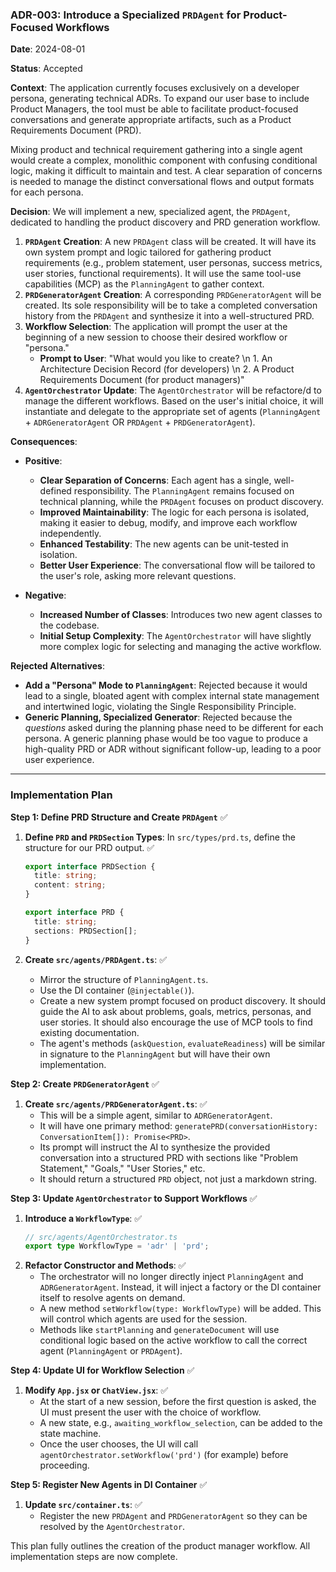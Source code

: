 ### **ADR-003: Introduce a Specialized `PRDAgent` for Product-Focused Workflows**

**Date**: 2024-08-01

**Status**: Accepted

**Context**:
The application currently focuses exclusively on a developer persona, generating technical ADRs. To expand our user base to include Product Managers, the tool must be able to facilitate product-focused conversations and generate appropriate artifacts, such as a Product Requirements Document (PRD).

Mixing product and technical requirement gathering into a single agent would create a complex, monolithic component with confusing conditional logic, making it difficult to maintain and test. A clear separation of concerns is needed to manage the distinct conversational flows and output formats for each persona.

**Decision**:
We will implement a new, specialized agent, the `PRDAgent`, dedicated to handling the product discovery and PRD generation workflow.

1.  **`PRDAgent` Creation**: A new `PRDAgent` class will be created. It will have its own system prompt and logic tailored for gathering product requirements (e.g., problem statement, user personas, success metrics, user stories, functional requirements). It will use the same tool-use capabilities (MCP) as the `PlanningAgent` to gather context.
2.  **`PRDGeneratorAgent` Creation**: A corresponding `PRDGeneratorAgent` will be created. Its sole responsibility will be to take a completed conversation history from the `PRDAgent` and synthesize it into a well-structured PRD.
3.  **Workflow Selection**: The application will prompt the user at the beginning of a new session to choose their desired workflow or "persona."
    - **Prompt to User**: "What would you like to create? \n 1. An Architecture Decision Record (for developers) \n 2. A Product Requirements Document (for product managers)"
4.  **`AgentOrchestrator` Update**: The `AgentOrchestrator` will be refactore/d to manage the different workflows. Based on the user's initial choice, it will instantiate and delegate to the appropriate set of agents (`PlanningAgent` + `ADRGeneratorAgent` OR `PRDAgent` + `PRDGeneratorAgent`).

**Consequences**:

- **Positive**:
  - **Clear Separation of Concerns**: Each agent has a single, well-defined responsibility. The `PlanningAgent` remains focused on technical planning, while the `PRDAgent` focuses on product discovery.
  - **Improved Maintainability**: The logic for each persona is isolated, making it easier to debug, modify, and improve each workflow independently.
  - **Enhanced Testability**: The new agents can be unit-tested in isolation.
  - **Better User Experience**: The conversational flow will be tailored to the user's role, asking more relevant questions.

- **Negative**:
  - **Increased Number of Classes**: Introduces two new agent classes to the codebase.
  - **Initial Setup Complexity**: The `AgentOrchestrator` will have slightly more complex logic for selecting and managing the active workflow.

**Rejected Alternatives**:

- **Add a "Persona" Mode to `PlanningAgent`**: Rejected because it would lead to a single, bloated agent with complex internal state management and intertwined logic, violating the Single Responsibility Principle.
- **Generic Planning, Specialized Generator**: Rejected because the _questions_ asked during the planning phase need to be different for each persona. A generic planning phase would be too vague to produce a high-quality PRD or ADR without significant follow-up, leading to a poor user experience.

---

### **Implementation Plan**

**Step 1: Define PRD Structure and Create `PRDAgent`** ✅

1.  **Define `PRD` and `PRDSection` Types**: In `src/types/prd.ts`, define the structure for our PRD output. ✅

    ```typescript
    export interface PRDSection {
      title: string;
      content: string;
    }

    export interface PRD {
      title: string;
      sections: PRDSection[];
    }
    ```

2.  **Create `src/agents/PRDAgent.ts`**: ✅
    - Mirror the structure of `PlanningAgent.ts`.
    - Use the DI container (`@injectable()`).
    - Create a new system prompt focused on product discovery. It should guide the AI to ask about problems, goals, metrics, personas, and user stories. It should also encourage the use of MCP tools to find existing documentation.
    - The agent's methods (`askQuestion`, `evaluateReadiness`) will be similar in signature to the `PlanningAgent` but will have their own implementation.

**Step 2: Create `PRDGeneratorAgent`** ✅

1.  **Create `src/agents/PRDGeneratorAgent.ts`**: ✅
    - This will be a simple agent, similar to `ADRGeneratorAgent`.
    - It will have one primary method: `generatePRD(conversationHistory: ConversationItem[]): Promise<PRD>`.
    - Its prompt will instruct the AI to synthesize the provided conversation into a structured PRD with sections like "Problem Statement," "Goals," "User Stories," etc.
    - It should return a structured `PRD` object, not just a markdown string.

**Step 3: Update `AgentOrchestrator` to Support Workflows** ✅

1.  **Introduce a `WorkflowType`**: ✅
    ```typescript
    // src/agents/AgentOrchestrator.ts
    export type WorkflowType = 'adr' | 'prd';
    ```
2.  **Refactor Constructor and Methods**: ✅
    - The orchestrator will no longer directly inject `PlanningAgent` and `ADRGeneratorAgent`. Instead, it will inject a factory or the DI container itself to resolve agents on demand.
    - A new method `setWorkflow(type: WorkflowType)` will be added. This will control which agents are used for the session.
    - Methods like `startPlanning` and `generateDocument` will use conditional logic based on the active workflow to call the correct agent (`PlanningAgent` or `PRDAgent`).

**Step 4: Update UI for Workflow Selection** ✅

1.  **Modify `App.jsx` or `ChatView.jsx`**: ✅
    - At the start of a new session, before the first question is asked, the UI must present the user with the choice of workflow.
    - A new state, e.g., `awaiting_workflow_selection`, can be added to the state machine.
    - Once the user chooses, the UI will call `agentOrchestrator.setWorkflow('prd')` (for example) before proceeding.

**Step 5: Register New Agents in DI Container** ✅

1.  **Update `src/container.ts`**: ✅
    - Register the new `PRDAgent` and `PRDGeneratorAgent` so they can be resolved by the `AgentOrchestrator`.

This plan fully outlines the creation of the product manager workflow. All implementation steps are now complete.
